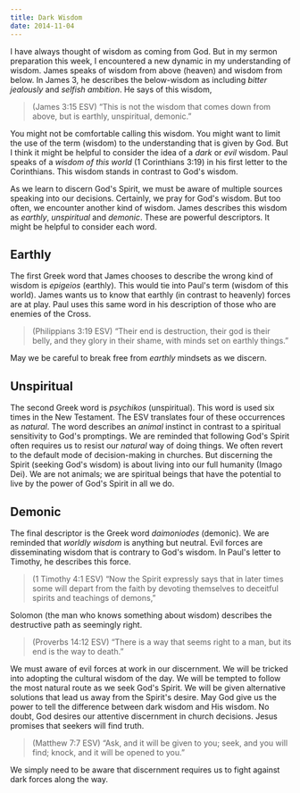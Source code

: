 ```yaml
---
title: Dark Wisdom
date: 2014-11-04
---
```

 
I have always thought of wisdom as coming from God. But in my sermon preparation this week, I encountered a new dynamic in my understanding of wisdom. James speaks of wisdom from above (heaven) and wisdom from below. In James 3, he describes the below-wisdom as including *bitter jealously* and *selfish ambition*. He says of this wisdom,

>(James 3:15 ESV) “This is not the wisdom that comes down from above, but is earthly, unspiritual, demonic.”

You might not be comfortable calling this wisdom. You might want to limit the use of the term (wisdom) to the understanding that is given by God. But I think it might be helpful to consider the idea of a *dark* or *evil* wisdom. Paul speaks of a *wisdom of this world* (1 Corinthians 3:19) in his first letter to the Corinthians. This wisdom stands in contrast to God's wisdom. 

As we learn to discern God's Spirit, we must be aware of multiple sources speaking into our decisions. Certainly, we pray for God's wisdom. But too often, we encounter another kind of wisdom. James describes this wisdom as *earthly*, *unspiritual* and *demonic*. These are powerful descriptors. It might be helpful to consider each word.

## Earthly

The first Greek word that James chooses to describe the wrong kind of wisdom is *epigeios* (earthly). This would tie into Paul's term (wisdom of this world). James wants us to know that earthly (in contrast to heavenly) forces are at play. Paul uses this same word in his description of those who are enemies of the Cross.

>(Philippians 3:19 ESV) “Their end is destruction, their god is their belly, and they glory in their shame, with minds set on earthly things.”

May we be careful to break free from *earthly* mindsets as we discern.

## Unspiritual

The second Greek word is *psychikos* (unspiritual). This word is used six times in the New Testament. The ESV translates four of these occurrences as *natural*. The word describes an *animal* instinct in contrast to a spiritual sensitivity to God's promptings. We are reminded that following God's Spirit often requires us to resist our *natural* way of doing things. We often revert to the default mode of decision-making in churches. But discerning the Spirit (seeking God's wisdom) is about living into our full humanity (Imago Dei). We are not animals; we are spiritual beings that have the potential to live by the power of God's Spirit in all we do.

## Demonic 

The final descriptor is the Greek word *daimoniodes* (demonic). We are reminded that *worldly wisdom* is anything but neutral. Evil forces are disseminating wisdom that is contrary to God's wisdom. In Paul's letter to Timothy, he describes this force.

>(1 Timothy 4:1 ESV) “Now the Spirit expressly says that in later times some will depart from the faith by devoting themselves to deceitful spirits and teachings of demons,”

Solomon (the man who knows something about wisdom) describes the destructive path as seemingly right. 

>(Proverbs 14:12 ESV) “There is a way that seems right to a man, but its end is the way to death.”

We must aware of evil forces at work in our discernment. We will be tricked into adopting the cultural wisdom of the day. We will be tempted to follow the most natural route as we seek God's Spirit. We will be given alternative solutions that lead us away from the Spirit's desire. May God give us the power to tell the difference between dark wisdom and His wisdom. No doubt, God desires our attentive discernment in church decisions. Jesus promises that seekers will find truth.

>(Matthew 7:7 ESV) “Ask, and it will be given to you; seek, and you will find; knock, and it will be opened to you.”

We simply need to be aware that discernment requires us to fight against dark forces along the way.
